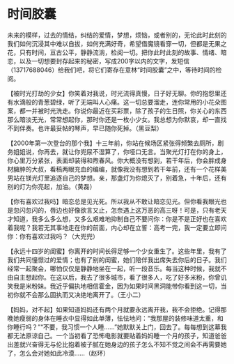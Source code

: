 # 时间胶囊

未来的模样，过去的情结，纠结的爱情，梦想，烦恼，或者别的，无论此时此刻的我们如何沉浸其中难以自拔，如何充满好奇，希望借魔镜看穿一切，但都是无果之花，只有时间，亘古公平，静静流淌，检阅一切。把你此时此刻的故事、情绪、暗恋，以及一切想要封存起来的秘密，写成200字以内的文字，发短信（13717688046）给我们吧，将它们寄存在意林“时间胶囊”之中，等待时间的检阅。 

【被时光打劫的少女】你笑着对我说，时光流得真慢，日子好无聊。你的抱怨里还有水滴般的青葱碧绿，听了无端叫人心痛。这一切总要溜走，连你常用的小花朵图案，都一并被时光洗走。你说你最近在买彩票，除了孩子的生日照，你关心的东西那么暗淡无光，常常想起你，那时你还是一枚小少女。我总想为你默哀，却一直找不到伴奏。也许最妥帖的琴声，早已随你死掉。（黑豆梨） 

【2000年第一次登台的那个我】十三年前，你站在候场区紧张得频繁去厕所，剧务姐姐说，你再去，就让你兜尿不湿算了，你哑口无言。当聚光灯打在你的身上，你心里万分紧张，表面却装得和煦春风。你大概没有想到，若干年后，你会胖成身材臃肿的大叔，看稿两眼充血的编编，就像我没有想到若干年前，还有一个花样美男站在镁光灯里追逐自己的梦想。亲，那盏灯为你熄灭了，别着急，十年后，还有别的灯为你亮起，加油。（黄磊） 

【你有喜欢过我吗】暗恋总是见光死。所以我从不敢让暗恋见光。但你看我眼光也是忽闪忽闪的，唇边也好像欲言又止，怎奈遇上这万恶的高三呀！可是，只有老天才知道，我多么多么想，又多么艰难地抑制自己不要问你：你是不是正好也在喜欢着我呢？我若无其事地走在你的前面，内心却在立誓：高考一完，我一定要立即问你：你有喜欢过我吗？（大兜兜） 

【永远十四岁的闺蜜】你离开的时间长得足够一个少女重生了。这些年里，我有了我们共同憧憬过的爱情；也有了别的闺蜜，她们陪伴我出席失去你后的日子。我们经常一起聚会，哪怕仅仅是静静地坐在一起，听一段音乐。每当这种时候，我就不由自主想起你。在这以后，我去了很多城市，看了很多人，吃了好多米粉，你曾讥笑我是米粉妹。我近乎偏执地相信霍金，因为如果时间黑洞能带你看到这一切，当初你就不会那么固执而又决绝地离开了。（王小二） 

【妈妈，对不起】如果知道妈妈还有两个月就要永远离开我，我不会拒绝。记得那晚她瘦弱的身体在睡衣中显得如此单薄，怯怯地问：“我那屋的装修味道太重，和你睡行吗？”“不要，我习惯一个人睡……”她默默关上门，回去了。每每想到这幕我都无法原谅自己。一个当初看了恐怖电影就要贴着妈妈睡一个月的孩子，知道爸爸出差就兴奋得无与伦比抱着被子腻在她身边的孩子怎么不知不觉之间会不再需要她了，怎么会对她如此冷漠……（赵环）